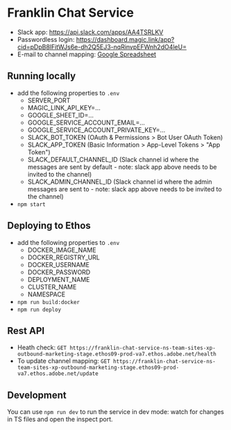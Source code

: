 # Franklin Chat Service
- Slack app: https://api.slack.com/apps/AA4TSRLKV
- Passwordless login: https://dashboard.magic.link/app?cid=pDpB8lFitWJs6e-dh2Q5EJ3-nqRinvpEFWnh2dO4leU=
- E-mail to channel mapping: [Google Spreadsheet](https://docs.google.com/spreadsheets/d/1ODgfW1hBKvVM1yBfMX06EBUpL_kPfUNMkctCuiNRoWw/edit?usp=sharing) 

## Running locally
- add the following properties to `.env`
  - SERVER_PORT
  - MAGIC_LINK_API_KEY=...
  - GOOGLE_SHEET_ID=...
  - GOOGLE_SERVICE_ACCOUNT_EMAIL=...
  - GOOGLE_SERVICE_ACCOUNT_PRIVATE_KEY=...
  - SLACK_BOT_TOKEN  (OAuth & Permissions > Bot User OAuth Token)
  - SLACK_APP_TOKEN (Basic Information > App-Level Tokens > "App Token")
  - SLACK_DEFAULT_CHANNEL_ID (Slack channel id where the messages are sent by default - note: slack app above needs to be invited to the channel)
  - SLACK_ADMIN_CHANNEL_ID (Slack channel id where the admin messages are sent to - note: slack app above needs to be invited to the channel)
- `npm start`

## Deploying to Ethos
- add the following properties to `.env`
  - DOCKER_IMAGE_NAME
  - DOCKER_REGISTRY_URL
  - DOCKER_USERNAME
  - DOCKER_PASSWORD
  - DEPLOYMENT_NAME
  - CLUSTER_NAME
  - NAMESPACE
- `npm run build:docker`
- `npm run deploy`

## Rest API
- Heath check: `GET https://franklin-chat-service-ns-team-sites-xp-outbound-marketing-stage.ethos09-prod-va7.ethos.adobe.net/health`
- To update channel mapping: `GET https://franklin-chat-service-ns-team-sites-xp-outbound-marketing-stage.ethos09-prod-va7.ethos.adobe.net/update`

## Development
You can use `npm run dev` to run the service in dev mode: watch for changes in TS files and open the inspect port.
